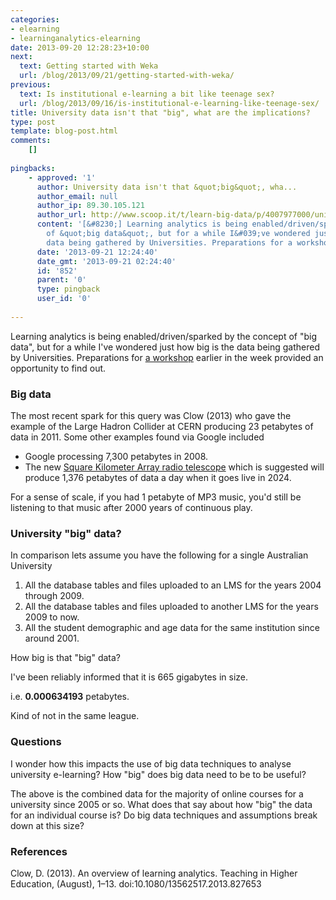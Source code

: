 ```yaml
---
categories:
- elearning
- learninganalytics-elearning
date: 2013-09-20 12:28:23+10:00
next:
  text: Getting started with Weka
  url: /blog/2013/09/21/getting-started-with-weka/
previous:
  text: Is institutional e-learning a bit like teenage sex?
  url: /blog/2013/09/16/is-institutional-e-learning-like-teenage-sex/
title: University data isn't that "big", what are the implications?
type: post
template: blog-post.html
comments:
    []
    
pingbacks:
    - approved: '1'
      author: University data isn't that &quot;big&quot;, wha...
      author_email: null
      author_ip: 89.30.105.121
      author_url: http://www.scoop.it/t/learn-big-data/p/4007977000/university-data-isn-t-that-big-what-are-the-implications
      content: '[&#8230;] Learning analytics is being enabled/driven/sparked by the concept
        of &quot;big data&quot;, but for a while I&#039;ve wondered just how big is the
        data being gathered by Universities. Preparations for a workshop e...&nbsp; [&#8230;]'
      date: '2013-09-21 12:24:40'
      date_gmt: '2013-09-21 02:24:40'
      id: '852'
      parent: '0'
      type: pingback
      user_id: '0'
    
---
```

Learning analytics is being enabled/driven/sparked by the concept of "big data", but for a while I've wondered just how big is the data being gathered by Universities. Preparations for [a workshop](http://indicatorsproject.wordpress.com/2013/09/18/moving-beyond-a-fashion-blended-learning-2013/#workshop) earlier in the week provided an opportunity to find out.

### Big data

The most recent spark for this query was Clow (2013) who gave the example of the Large Hadron Collider at CERN producing 23 petabytes of data in 2011. Some other examples found via Google included

- Google processing 7,300 petabytes in 2008.
- The new [Square Kilometer Array radio telescope](http://en.wikipedia.org/wiki/Square_Kilometre_Array) which is suggested will produce 1,376 petabytes of data a day when it goes live in 2024.

For a sense of scale, if you had 1 petabyte of MP3 music, you'd still be listening to that music after 2000 years of continuous play.

### University "big" data?

In comparison lets assume you have the following for a single Australian University

1. All the database tables and files uploaded to an LMS for the years 2004 through 2009.
2. All the database tables and files uploaded to another LMS for the years 2009 to now.
3. All the student demographic and age data for the same institution since around 2001.

How big is that "big" data?

I've been reliably informed that it is 665 gigabytes in size.

i.e. **0.000634193** petabytes.

Kind of not in the same league.

### Questions

I wonder how this impacts the use of big data techniques to analyse university e-learning? How "big" does big data need to be to be useful?

The above is the combined data for the majority of online courses for a university since 2005 or so. What does that say about how "big" the data for an individual course is? Do big data techniques and assumptions break down at this size?

### References

Clow, D. (2013). An overview of learning analytics. Teaching in Higher Education, (August), 1–13. doi:10.1080/13562517.2013.827653